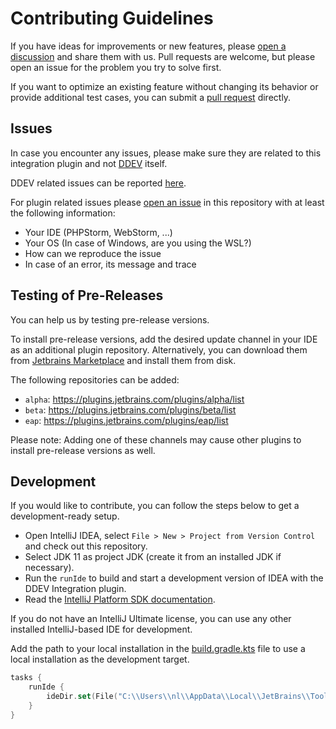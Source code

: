 # Contributing Guidelines

If you have ideas for improvements or new features,
please [open a discussion](https://github.com/php-perfect/ddev-intellij-plugin/discussions/new?category=ideas) and share
them with us. Pull requests are
welcome, but please open an issue for the problem you try to solve first.

If you want to optimize an existing feature without changing its behavior or provide additional test cases, you can
submit a [pull request](https://github.com/php-perfect/ddev-intellij-plugin/pulls) directly.

## Issues

In case you encounter any issues, please make sure they are related to this integration plugin and
not [DDEV](https://github.com/drud/ddev) itself.

DDEV related issues can be reported [here](https://github.com/drud/ddev/issues).

For plugin related issues please [open an issue](https://github.com/php-perfect/ddev-intellij-plugin/issues/new) in this
repository with at least the following information:

- Your IDE (PHPStorm, WebStorm, ...)
- Your OS (In case of Windows, are you using the WSL?)
- How can we reproduce the issue
- In case of an error, its message and trace

## Testing of Pre-Releases

You can help us by testing pre-release versions.

To install pre-release versions, add the desired update channel in your IDE as an additional plugin repository.
Alternatively, you can download them
from [Jetbrains Marketplace](https://plugins.jetbrains.com/plugin/18813-ddev-integration) and install them from disk.

The following repositories can be added:

- `alpha`: https://plugins.jetbrains.com/plugins/alpha/list
- `beta`: https://plugins.jetbrains.com/plugins/beta/list
- `eap`: https://plugins.jetbrains.com/plugins/eap/list

Please note: Adding one of these channels may cause other plugins to install pre-release versions as well.

## Development

If you would like to contribute, you can follow the steps below to get a development-ready setup.

- Open IntelliJ IDEA, select `File > New > Project from Version Control` and check out this repository.
- Select JDK 11 as project JDK (create it from an installed JDK if necessary).
- Run the `runIde`  to build and start a development version of IDEA with the DDEV Integration plugin.
- Read the [IntelliJ Platform SDK documentation](https://plugins.jetbrains.com/docs/intellij/welcome.html).

If you do not have an IntelliJ Ultimate license, you can use any other installed IntelliJ-based IDE for development.

Add the path to your local installation in the [build.gradle.kts](build.gradle.kts) file to use a local installation as
the development target.

```kotlin
tasks {
    runIde {
        ideDir.set(File("C:\\Users\\nl\\AppData\\Local\\JetBrains\\Toolbox\\apps\\PhpStorm\\ch-0\\213.7172.28"))
    }
}
```
